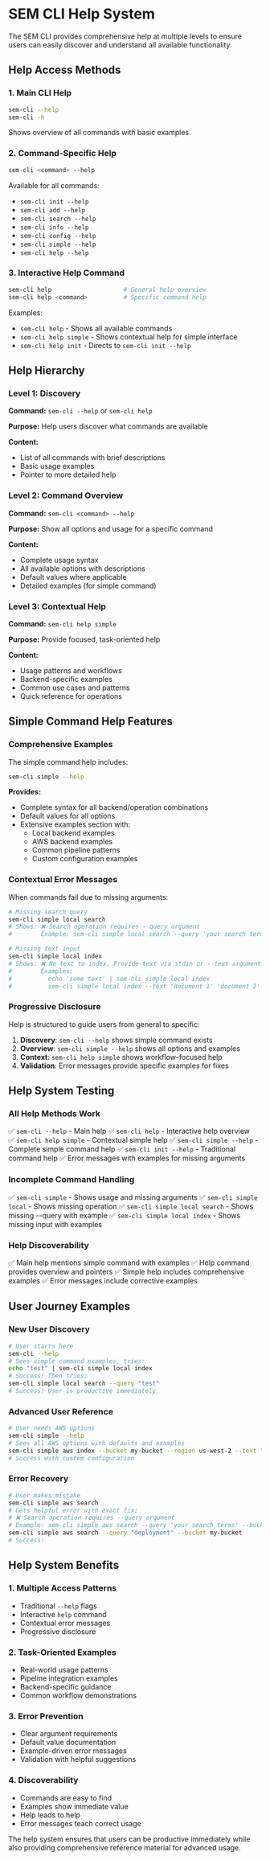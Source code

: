 # SEM CLI Help System

The SEM CLI provides comprehensive help at multiple levels to ensure users can easily discover and understand all available functionality.

## Help Access Methods

### 1. Main CLI Help
```bash
sem-cli --help
sem-cli -h
```
Shows overview of all commands with basic examples.

### 2. Command-Specific Help
```bash
sem-cli <command> --help
```
Available for all commands:
- `sem-cli init --help`
- `sem-cli add --help`
- `sem-cli search --help`
- `sem-cli info --help`
- `sem-cli config --help`
- `sem-cli simple --help`
- `sem-cli help --help`

### 3. Interactive Help Command
```bash
sem-cli help                    # General help overview
sem-cli help <command>          # Specific command help
```

Examples:
- `sem-cli help` - Shows all available commands
- `sem-cli help simple` - Shows contextual help for simple interface
- `sem-cli help init` - Directs to `sem-cli init --help`

## Help Hierarchy

### Level 1: Discovery
**Command:** `sem-cli --help` or `sem-cli help`

**Purpose:** Help users discover what commands are available

**Content:**
- List of all commands with brief descriptions
- Basic usage examples
- Pointer to more detailed help

### Level 2: Command Overview
**Command:** `sem-cli <command> --help`

**Purpose:** Show all options and usage for a specific command

**Content:**
- Complete usage syntax
- All available options with descriptions
- Default values where applicable
- Detailed examples (for simple command)

### Level 3: Contextual Help
**Command:** `sem-cli help simple`

**Purpose:** Provide focused, task-oriented help

**Content:**
- Usage patterns and workflows
- Backend-specific examples
- Common use cases and patterns
- Quick reference for operations

## Simple Command Help Features

### Comprehensive Examples
The simple command help includes:

```bash
sem-cli simple --help
```

**Provides:**
- Complete syntax for all backend/operation combinations
- Default values for all options
- Extensive examples section with:
  - Local backend examples
  - AWS backend examples  
  - Common pipeline patterns
  - Custom configuration examples

### Contextual Error Messages
When commands fail due to missing arguments:

```bash
# Missing search query
sem-cli simple local search
# Shows: ❌ Search operation requires --query argument
#        Example: sem-cli simple local search --query 'your search terms'

# Missing text input
sem-cli simple local index  
# Shows: ❌ No text to index. Provide text via stdin or --text arguments
#        Examples:
#          echo 'some text' | sem-cli simple local index
#          sem-cli simple local index --text 'document 1' 'document 2'
```

### Progressive Disclosure
Help is structured to guide users from general to specific:

1. **Discovery**: `sem-cli --help` shows simple command exists
2. **Overview**: `sem-cli simple --help` shows all options and examples
3. **Context**: `sem-cli help simple` shows workflow-focused help
4. **Validation**: Error messages provide specific examples for fixes

## Help System Testing

### All Help Methods Work
✅ `sem-cli --help` - Main help
✅ `sem-cli help` - Interactive help overview  
✅ `sem-cli help simple` - Contextual simple help
✅ `sem-cli simple --help` - Complete simple command help
✅ `sem-cli init --help` - Traditional command help
✅ Error messages with examples for missing arguments

### Incomplete Command Handling
✅ `sem-cli simple` - Shows usage and missing arguments
✅ `sem-cli simple local` - Shows missing operation
✅ `sem-cli simple local search` - Shows missing --query with example
✅ `sem-cli simple local index` - Shows missing input with examples

### Help Discoverability
✅ Main help mentions simple command with examples
✅ Help command provides overview and pointers
✅ Simple help includes comprehensive examples
✅ Error messages include corrective examples

## User Journey Examples

### New User Discovery
```bash
# User starts here
sem-cli --help
# Sees simple command examples, tries:
echo "test" | sem-cli simple local index
# Success! Then tries:
sem-cli simple local search --query "test"
# Success! User is productive immediately
```

### Advanced User Reference
```bash
# User needs AWS options
sem-cli simple --help
# Sees all AWS options with defaults and examples
sem-cli simple aws index --bucket my-bucket --region us-west-2 --text "content"
# Success with custom configuration
```

### Error Recovery
```bash
# User makes mistake
sem-cli simple aws search
# Gets helpful error with exact fix:
# ❌ Search operation requires --query argument
# Example: sem-cli simple aws search --query 'your search terms' --bucket my-bucket
sem-cli simple aws search --query "deployment" --bucket my-bucket
# Success!
```

## Help System Benefits

### 1. **Multiple Access Patterns**
- Traditional `--help` flags
- Interactive `help` command
- Contextual error messages
- Progressive disclosure

### 2. **Task-Oriented Examples**
- Real-world usage patterns
- Pipeline integration examples
- Backend-specific guidance
- Common workflow demonstrations

### 3. **Error Prevention**
- Clear argument requirements
- Default value documentation
- Example-driven error messages
- Validation with helpful suggestions

### 4. **Discoverability**
- Commands are easy to find
- Examples show immediate value
- Help leads to help
- Error messages teach correct usage

The help system ensures that users can be productive immediately while also providing comprehensive reference material for advanced usage.
